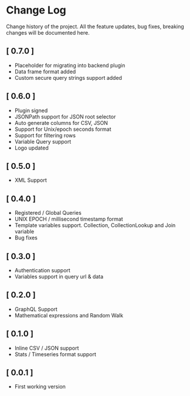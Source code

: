 # Change Log

Change history of the project. All the feature updates, bug fixes, breaking changes will be documented here.

## [ 0.7.0 ]

- Placeholder for migrating into backend plugin
- Data frame format added
- Custom secure query strings support added

## [ 0.6.0 ]

- Plugin signed
- JSONPath support for JSON root selector
- Auto generate columns for CSV, JSON
- Support for Unix/epoch seconds format
- Support for filtering rows
- Variable Query support
- Logo updated

## [ 0.5.0 ]

- XML Support

## [ 0.4.0 ]

- Registered / Global Queries
- UNIX EPOCH / millisecond timestamp format
- Template variables support. Collection, CollectionLookup and Join variable
- Bug fixes

## [ 0.3.0 ]

- Authentication support
- Variables support in query url & data

## [ 0.2.0 ]

- GraphQL Support
- Mathematical expressions and Random Walk

## [ 0.1.0 ]

- Inline CSV / JSON support
- Stats / Timeseries format support

## [ 0.0.1 ]

- First working version
